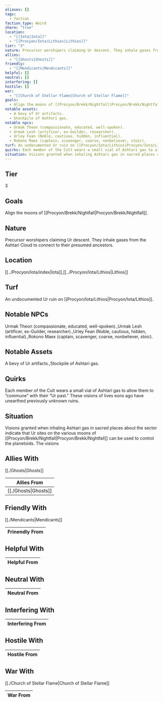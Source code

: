 ```yaml
---
aliases: []
tags:
  - faction
faction_type: Weird
share: "true"
location:
  - "[[Iota|Iota]]"
  - "[[Procyon/Iota/Lithios|Lithios]]"
tier: "3"
nature: Precursor worshipers claiming Ur descent. They inhale gases from the Ashtari Cloud to connect to their presumed ancestors.
allies:
  - "[[Ghosts|Ghosts]]"
friendly:
  - "[[Mendicants|Mendicants]]"
helpful: []
neutral: []
interfering: []
hostile: []
war:
  - "[[Church of Stellar Flame|Church of Stellar Flame]]"
goals:
  - Align the moons of [[Procyon/Brekk/Nightfall|Procyon/Brekk/Nightfall]].
notable assets:
  - A bevy of Ur artifacts.
  - Stockpile of Ashtari gas.
notable npcs:
  - Urmak Theon (compassionate, educated, well-spoken).
  - Urmak Lesh (artificer, ex-Guilder, researcher).
  - Urley Fean (Noble, cautious, hidden, influential).
  - Rokono Maex (captain, scavenger, coarse, nonbeliever, stoic).
turf: An undocumented Ur ruin on [[Procyon/Iota/Lithios|Procyon/Iota/Lithios]].
quirks: Each member of the Cult wears a small vial of Ashtari gas to allow them to “commune” with their “Ur past.” These visions of lives eons ago have unearthed previously unknown ruins.
situation: Visions granted when inhaling Ashtari gas in sacred places about the sector indicate that Ur sites on the various moons of [[Procyon/Brekk/Nightfall|Procyon/Brekk/Nightfall]] can be used to control the planetoids. The visions
---
```

## Tier

3

## Goals

Align the moons of [[Procyon/Brekk/Nightfall|Procyon/Brekk/Nightfall]].

## Nature

Precursor worshipers claiming Ur descent. They inhale gases from the Ashtari Cloud to connect to their presumed ancestors.

## Location

[[../Procyon/Iota/index|Iota]],[[../Procyon/Iota/Lithios|Lithios]]

## Turf

An undocumented Ur ruin on [[Procyon/Iota/Lithios|Procyon/Iota/Lithios]].

## Notable NPCs

Urmak Theon (compassionate, educated, well-spoken).,Urmak Lesh (artificer, ex-Guilder, researcher).,Urley Fean (Noble, cautious, hidden, influential).,Rokono Maex (captain, scavenger, coarse, nonbeliever, stoic).

## Notable Assets

A bevy of Ur artifacts.,Stockpile of Ashtari gas.

## Quirks

Each member of the Cult wears a small vial of Ashtari gas to allow them to “commune” with their “Ur past.” These visions of lives eons ago have unearthed previously unknown ruins.

## Situation

Visions granted when inhaling Ashtari gas in sacred places about the sector indicate that Ur sites on the various moons of [[Procyon/Brekk/Nightfall|Procyon/Brekk/Nightfall]] can be used to control the planetoids. The visions

## Allies With

[[./Ghosts|Ghosts]]

| Allies From                    |
| ------------------------------ |
| [[./Ghosts\|Ghosts]] |


## Friendly With

[[./Mendicants|Mendicants]]

| Frinendly From |
| -------------- |


## Helpful With



| Helpful From |
| ------------ |


## Neutral With




| Neutral From |
| ------------ |



## Interfering With




| Interfering From |
| ---------------- |



## Hostile With




| Hostile From |
| ------------ |



## War With

[[./Church of Stellar Flame|Church of Stellar Flame]]

| War From |
| -------- |

